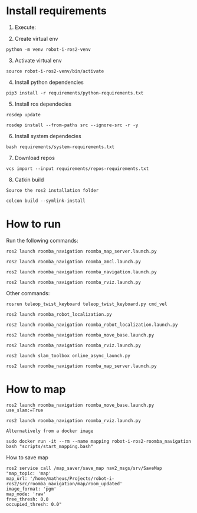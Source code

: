 # Install requirements

1. Execute:

2. Create virtual env
```
python -m venv robot-i-ros2-venv
```
3. Activate virtual env

```
source robot-i-ros2-venv/bin/activate
```

4. Install python dependencies 

```
pip3 install -r requirements/python-requirements.txt
```

5. Install ros dependecies
```
rosdep update
```

```
rosdep install --from-paths src --ignore-src -r -y
```

6. Install system dependecies

```
bash requirements/system-requirements.txt
```

7. Download repos

```
vcs import --input requirements/repos-requirements.txt
```

8. Catkin build
```
Source the ros2 installation folder
```

```
colcon build --symlink-install
```

# How to run

Run the following commands:

```
ros2 launch roomba_navigation roomba_map_server.launch.py

ros2 launch roomba_navigation roomba_amcl.launch.py

ros2 launch roomba_navigation roomba_navigation.launch.py

ros2 launch roomba_navigation roomba_rviz.launch.py
```

Other commands:

```
rosrun teleop_twist_keyboard teleop_twist_keyboard.py cmd_vel

ros2 launch roomba_robot_localization.py

ros2 launch roomba_navigation roomba_robot_localization.launch.py

ros2 launch roomba_navigation roomba_move_base.launch.py

ros2 launch roomba_navigation roomba_rviz.launch.py

ros2 launch slam_toolbox online_async_launch.py

ros2 launch roomba_navigation roomba_map_server.launch.py
```

# How to map

```
ros2 launch roomba_navigation roomba_move_base.launch.py use_slam:=True

ros2 launch roomba_navigation roomba_rviz.launch.py
```


```
Alternatively from a docker image

sudo docker run -it --rm --name mapping robot-i-ros2-roomba_navigation bash "scripts/start_mapping.bash"
```

How to save map

```
ros2 service call /map_saver/save_map nav2_msgs/srv/SaveMap "map_topic: 'map'
map_url: '/home/matheus/Projects/robot-i-ros2/src/roomba_navigation/map/room_updated'
image_format: 'pgm'
map_mode: 'raw'
free_thresh: 0.0
occupied_thresh: 0.0"
```

